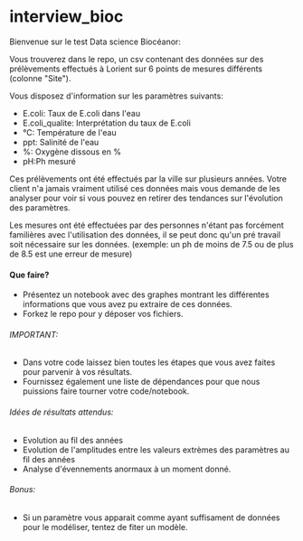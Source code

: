 # interview_bioc

Bienvenue sur le test Data science Biocéanor: 

Vous trouverez dans le repo, un csv contenant des données sur des prélèvements effectués à Lorient sur 6 points de mesures différents (colonne "Site"). 

Vous disposez d'information sur les paramètres suivants: 

- E.coli: Taux de E.coli dans l'eau 	
- E.coli_qualite: Interprétation du taux de E.coli 
- °C: Température de l'eau 
- ppt: Salinité de l'eau
- %: Oxygène dissous en % 
- pH:Ph mesuré 

Ces prélèvements ont été effectués par la ville sur plusieurs années. Votre client n'a jamais vraiment utilisé ces données mais vous demande de les analyser pour voir si vous pouvez en retirer des tendances sur l'évolution des paramètres. 

Les mesures ont été effectuées par des personnes n'étant pas forcément familières avec l'utilisation des données, il se peut donc qu'un pré travail soit nécessaire sur les données. (exemple: un ph de moins de 7.5 ou de plus de 8.5 est une erreur de mesure)
#### Que faire?

- Présentez un notebook avec des graphes montrant les différentes informations que vous avez pu extraire de ces données. 
- Forkez le repo pour y déposer vos fichiers.

###### IMPORTANT: 
- Dans votre code laissez bien toutes les étapes que vous avez faites pour parvenir à vos résultats. 
- Fournissez également une liste de dépendances pour que nous puissions faire tourner votre code/notebook. 

###### Idées de résultats attendus:
- Evolution au fil des années
- Evolution de l'amplitudes entre les valeurs extrèmes des paramètres au fil des années
- Analyse d'évennements anormaux à un moment donné.

###### Bonus:
- Si un paramètre vous apparait comme ayant suffisament de données pour le modéliser, tentez de fiter un modèle. 
